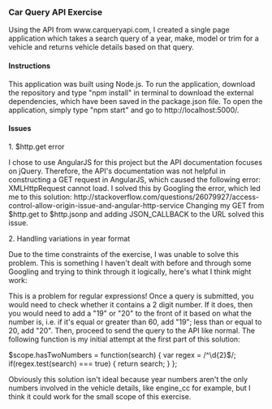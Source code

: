 <h3>Car Query API Exercise</h3>
<p>Using the API from www.carqueryapi.com, I created a single page application which takes a search query of a year, make, model or trim for a vehicle and returns vehicle details based on that query.</p>

<h4>Instructions</h4>
<p>This application was built using Node.js. To run the application, download the repository and type "npm install" in terminal to download the external dependencies, which have been saved in the package.json file. To open the application, simply type "npm start" and go to http://localhost:5000/.</p>

<h4>Issues</h4>
<p>1. $http.get error</p> <p>I chose to use AngularJS for this project but the API documentation focuses on jQuery. Therefore, the API's documentation was not helpful in constructing a GET request in AngularJS, which caused the following error: XMLHttpRequest cannot load.
I solved this by Googling the error, which led me to this solution: http://stackoverflow.com/questions/26079927/access-control-allow-origin-issue-and-angular-http-service
Changing my GET from $http.get to $http.jsonp and adding JSON_CALLBACK to the URL solved this issue.</p>
<p>2. Handling variations in year format</p>
<p>Due to the time constraints of the exercise, I was unable to solve this problem. This is something I haven't dealt with before and through some Googling and trying to think through it logically, here's what I think might work:</p>
<p>This is a problem for regular expressions! Once a query is submitted, you would need to check whether it contains a 2 digit number. If it does, then you would need to add a "19" or "20" to the front of it based on what the number is, i.e. if it's equal or greater than 60, add "19"; less than or equal to 20, add  "20". Then, proceed to send the query to the API like normal. The following function is my initial attempt at the first part of this solution:</p>
<p>
    $scope.hasTwoNumbers = function(search) {
       var regex = /^\d{2}$/;
       if(regex.test(search) === true) {
           return search;
          }
        };
      </p>  
  <p>Obviously this solution isn't ideal because year numbers aren't the only numbers involved in the vehicle details, like engine_cc for example, but I think it could work for the small scope of this exercise.</p>
